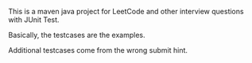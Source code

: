 This is a maven java project for LeetCode and other interview questions with JUnit Test.

Basically, the testcases are the examples.

Additional testcases come from the wrong submit hint. 
